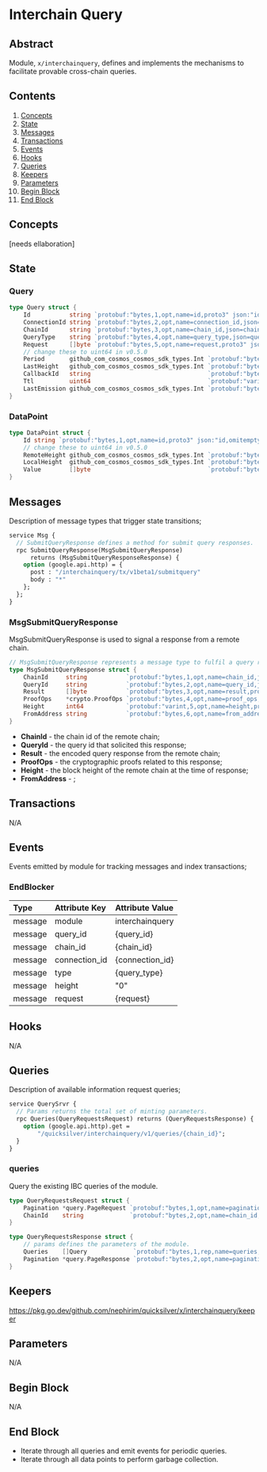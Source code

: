 # Interchain Query

## Abstract

Module, `x/interchainquery`, defines and implements the mechanisms to
facilitate provable cross-chain queries.

## Contents

1. [Concepts](#concepts)
1. [State](#state)
1. [Messages](#messages)
1. [Transactions](#transactions)
1. [Events](#events)
1. [Hooks](#hooks)
1. [Queries](#queries)
1. [Keepers](#keepers)
1. [Parameters](#parameters)
1. [Begin Block](#begin-block)
1. [End Block](#end-block)

## Concepts

[needs ellaboration]

## State

### Query

```go
type Query struct {
	Id           string `protobuf:"bytes,1,opt,name=id,proto3" json:"id,omitempty"`
	ConnectionId string `protobuf:"bytes,2,opt,name=connection_id,json=connectionId,proto3" json:"connection_id,omitempty"`
	ChainId      string `protobuf:"bytes,3,opt,name=chain_id,json=chainId,proto3" json:"chain_id,omitempty"`
	QueryType    string `protobuf:"bytes,4,opt,name=query_type,json=queryType,proto3" json:"query_type,omitempty"`
	Request      []byte `protobuf:"bytes,5,opt,name=request,proto3" json:"request,omitempty"`
	// change these to uint64 in v0.5.0
	Period       github_com_cosmos_cosmos_sdk_types.Int `protobuf:"bytes,6,opt,name=period,proto3,customtype=github.com/cosmos/cosmos-sdk/types.Int" json:"period"`
	LastHeight   github_com_cosmos_cosmos_sdk_types.Int `protobuf:"bytes,7,opt,name=last_height,json=lastHeight,proto3,customtype=github.com/cosmos/cosmos-sdk/types.Int" json:"last_height"`
	CallbackId   string                                 `protobuf:"bytes,8,opt,name=callback_id,json=callbackId,proto3" json:"callback_id,omitempty"`
	Ttl          uint64                                 `protobuf:"varint,9,opt,name=ttl,proto3" json:"ttl,omitempty"`
	LastEmission github_com_cosmos_cosmos_sdk_types.Int `protobuf:"bytes,10,opt,name=last_emission,json=lastEmission,proto3,customtype=github.com/cosmos/cosmos-sdk/types.Int" json:"last_emission"`
}
```

### DataPoint

```go
type DataPoint struct {
	Id string `protobuf:"bytes,1,opt,name=id,proto3" json:"id,omitempty"`
	// change these to uint64 in v0.5.0
	RemoteHeight github_com_cosmos_cosmos_sdk_types.Int `protobuf:"bytes,2,opt,name=remote_height,json=remoteHeight,proto3,customtype=github.com/cosmos/cosmos-sdk/types.Int" json:"remote_height"`
	LocalHeight  github_com_cosmos_cosmos_sdk_types.Int `protobuf:"bytes,3,opt,name=local_height,json=localHeight,proto3,customtype=github.com/cosmos/cosmos-sdk/types.Int" json:"local_height"`
	Value        []byte                                 `protobuf:"bytes,4,opt,name=value,proto3" json:"result,omitempty"`
}
```

## Messages

Description of message types that trigger state transitions;

```protobuf
service Msg {
  // SubmitQueryResponse defines a method for submit query responses.
  rpc SubmitQueryResponse(MsgSubmitQueryResponse)
      returns (MsgSubmitQueryResponseResponse) {
    option (google.api.http) = {
      post : "/interchainquery/tx/v1beta1/submitquery"
      body : "*"
    };
  };
}
```

### MsgSubmitQueryResponse

MsgSubmitQueryResponse is used to signal a response from a remote chain.

```go
// MsgSubmitQueryResponse represents a message type to fulfil a query request.
type MsgSubmitQueryResponse struct {
	ChainId     string           `protobuf:"bytes,1,opt,name=chain_id,json=chainId,proto3" json:"chain_id,omitempty" yaml:"chain_id"`
	QueryId     string           `protobuf:"bytes,2,opt,name=query_id,json=queryId,proto3" json:"query_id,omitempty" yaml:"query_id"`
	Result      []byte           `protobuf:"bytes,3,opt,name=result,proto3" json:"result,omitempty" yaml:"result"`
	ProofOps    *crypto.ProofOps `protobuf:"bytes,4,opt,name=proof_ops,json=proofOps,proto3" json:"proof_ops,omitempty" yaml:"proof_ops"`
	Height      int64            `protobuf:"varint,5,opt,name=height,proto3" json:"height,omitempty" yaml:"height"`
	FromAddress string           `protobuf:"bytes,6,opt,name=from_address,json=fromAddress,proto3" json:"from_address,omitempty"`
}
```

* **ChainId** - the chain id of the remote chain;
* **QueryId** - the query id that solicited this response;
* **Result** - the encoded query response from the remote chain;
* **ProofOps** - the cryptographic proofs related to this response;
* **Height** - the block height of the remote chain at the time of response;
* **FromAddress** - ;

## Transactions

N/A

## Events

Events emitted by module for tracking messages and index transactions;

### EndBlocker

| Type    | Attribute Key | Attribute Value   |
|:--------|:--------------|:------------------|
| message | module        | interchainquery   |
| message | query_id      | {query_id}        |
| message | chain_id      | {chain_id}        |
| message | connection_id | {connection_id}   |
| message | type          | {query_type}      |
| message | height        | "0"               |
| message | request       | {request}         |

## Hooks

N/A

## Queries

Description of available information request queries;

```protobuf
service QuerySrvr {
  // Params returns the total set of minting parameters.
  rpc Queries(QueryRequestsRequest) returns (QueryRequestsResponse) {
    option (google.api.http).get =
        "/quicksilver/interchainquery/v1/queries/{chain_id}";
  }
}
```

### queries

Query the existing IBC queries of the module.

```go
type QueryRequestsRequest struct {
	Pagination *query.PageRequest `protobuf:"bytes,1,opt,name=pagination,proto3" json:"pagination,omitempty"`
	ChainId    string             `protobuf:"bytes,2,opt,name=chain_id,json=chainId,proto3" json:"chain_id,omitempty"`
}

type QueryRequestsResponse struct {
	// params defines the parameters of the module.
	Queries    []Query             `protobuf:"bytes,1,rep,name=queries,proto3" json:"queries"`
	Pagination *query.PageResponse `protobuf:"bytes,2,opt,name=pagination,proto3" json:"pagination,omitempty"`
}
```

## Keepers

<https://pkg.go.dev/github.com/nephirim/quicksilver/x/interchainquery/keeper>

## Parameters

N/A

## Begin Block

N/A

## End Block

* Iterate through all queries and emit events for periodic queries.
* Iterate through all data points to perform garbage collection.
